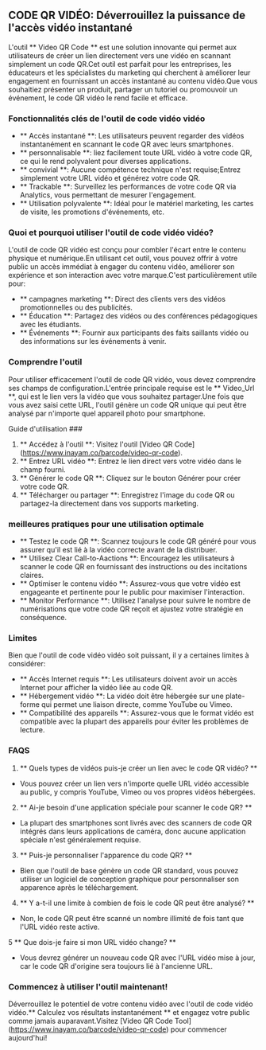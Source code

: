 ## CODE QR VIDÉO: Déverrouillez la puissance de l'accès vidéo instantané

L'outil ** Video QR Code ** est une solution innovante qui permet aux utilisateurs de créer un lien directement vers une vidéo en scannant simplement un code QR.Cet outil est parfait pour les entreprises, les éducateurs et les spécialistes du marketing qui cherchent à améliorer leur engagement en fournissant un accès instantané au contenu vidéo.Que vous souhaitiez présenter un produit, partager un tutoriel ou promouvoir un événement, le code QR vidéo le rend facile et efficace.

### Fonctionnalités clés de l'outil de code vidéo vidéo

- ** Accès instantané **: Les utilisateurs peuvent regarder des vidéos instantanément en scannant le code QR avec leurs smartphones.
- ** personnalisable **: liez facilement toute URL vidéo à votre code QR, ce qui le rend polyvalent pour diverses applications.
- ** convivial **: Aucune compétence technique n'est requise;Entrez simplement votre URL vidéo et générez votre code QR.
- ** Trackable **: Surveillez les performances de votre code QR via Analytics, vous permettant de mesurer l'engagement.
- ** Utilisation polyvalente **: Idéal pour le matériel marketing, les cartes de visite, les promotions d'événements, etc.

### Quoi et pourquoi utiliser l'outil de code vidéo vidéo?

L'outil de code QR vidéo est conçu pour combler l'écart entre le contenu physique et numérique.En utilisant cet outil, vous pouvez offrir à votre public un accès immédiat à engager du contenu vidéo, améliorer son expérience et son interaction avec votre marque.C'est particulièrement utile pour:

- ** campagnes marketing **: Direct des clients vers des vidéos promotionnelles ou des publicités.
- ** Éducation **: Partagez des vidéos ou des conférences pédagogiques avec les étudiants.
- ** Événements **: Fournir aux participants des faits saillants vidéo ou des informations sur les événements à venir.

### Comprendre l'outil

Pour utiliser efficacement l'outil de code QR vidéo, vous devez comprendre ses champs de configuration.L'entrée principale requise est le ** Video_Url **, qui est le lien vers la vidéo que vous souhaitez partager.Une fois que vous avez saisi cette URL, l'outil génère un code QR unique qui peut être analysé par n'importe quel appareil photo pour smartphone.

Guide d'utilisation ###

1. ** Accédez à l'outil **: Visitez l'outil [Video QR Code] (https://www.inayam.co/barcode/video-qr-code).
2. ** Entrez URL vidéo **: Entrez le lien direct vers votre vidéo dans le champ fourni.
3. ** Générer le code QR **: Cliquez sur le bouton Générer pour créer votre code QR.
4. ** Télécharger ou partager **: Enregistrez l'image du code QR ou partagez-la directement dans vos supports marketing.

### meilleures pratiques pour une utilisation optimale

- ** Testez le code QR **: Scannez toujours le code QR généré pour vous assurer qu'il est lié à la vidéo correcte avant de la distribuer.
- ** Utilisez Clear Call-to-Aactions **: Encouragez les utilisateurs à scanner le code QR en fournissant des instructions ou des incitations claires.
- ** Optimiser le contenu vidéo **: Assurez-vous que votre vidéo est engageante et pertinente pour le public pour maximiser l'interaction.
- ** Monitor Performance **: Utilisez l'analyse pour suivre le nombre de numérisations que votre code QR reçoit et ajustez votre stratégie en conséquence.

### Limites

Bien que l'outil de code vidéo vidéo soit puissant, il y a certaines limites à considérer:
- ** Accès Internet requis **: Les utilisateurs doivent avoir un accès Internet pour afficher la vidéo liée au code QR.
- ** Hébergement vidéo **: La vidéo doit être hébergée sur une plate-forme qui permet une liaison directe, comme YouTube ou Vimeo.
- ** Compatibilité des appareils **: Assurez-vous que le format vidéo est compatible avec la plupart des appareils pour éviter les problèmes de lecture.

### FAQS

1. ** Quels types de vidéos puis-je créer un lien avec le code QR vidéo? **
- Vous pouvez créer un lien vers n'importe quelle URL vidéo accessible au public, y compris YouTube, Vimeo ou vos propres vidéos hébergées.

2. ** Ai-je besoin d'une application spéciale pour scanner le code QR? **
- La plupart des smartphones sont livrés avec des scanners de code QR intégrés dans leurs applications de caméra, donc aucune application spéciale n'est généralement requise.

3. ** Puis-je personnaliser l'apparence du code QR? **
- Bien que l'outil de base génère un code QR standard, vous pouvez utiliser un logiciel de conception graphique pour personnaliser son apparence après le téléchargement.

4. ** Y a-t-il une limite à combien de fois le code QR peut être analysé? **
- Non, le code QR peut être scanné un nombre illimité de fois tant que l'URL vidéo reste active.

5 ** Que dois-je faire si mon URL vidéo change? **
- Vous devrez générer un nouveau code QR avec l'URL vidéo mise à jour, car le code QR d'origine sera toujours lié à l'ancienne URL.

### Commencez à utiliser l'outil maintenant!

Déverrouillez le potentiel de votre contenu vidéo avec l'outil de code vidéo vidéo.** Calculez vos résultats instantanément ** et engagez votre public comme jamais auparavant.Visitez [Video QR Code Tool] (https://www.inayam.co/barcode/video-qr-code) pour commencer aujourd'hui!